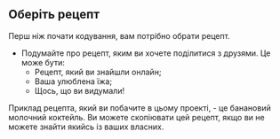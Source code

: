 ## Оберіть рецепт

Перш ніж почати кодування, вам потрібно обрати рецепт.

+ Подумайте про рецепт, яким ви хочете поділитися з друзями. Це може бути: 
    + Рецепт, який ви знайшли онлайн;
    + Ваша улюблена їжа;
    + Щось, що ви видумали!

Приклад рецепта, який ви побачите в цьому проекті, - це банановий молочний коктейль. Ви можете скопіювати цей рецепт, якщо ви не можете знайти якийсь із ваших власних.